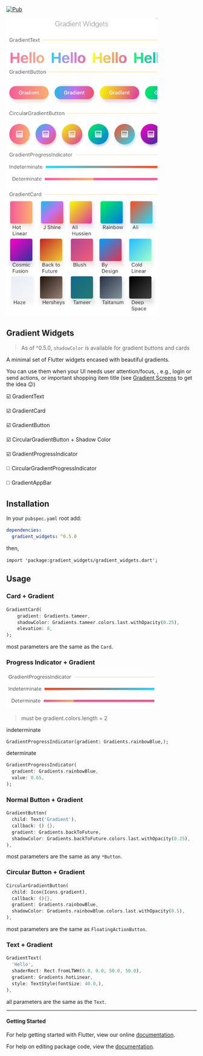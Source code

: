 
[![Pub](https://img.shields.io/pub/v/gradient_widgets.svg)](https://pub.dartlang.org/packages/gradient_widgets)


<img src="art/screenshot-gradient-widgets.png" width="400" alt="Gradient Widgets"/>


## Gradient Widgets

> As of ^0.5.0, `shadowColor` is available for gradient buttons and cards 

A minimal set of Flutter widgets encased with beautiful gradients.

You can use them when your UI needs user attention/focus,
, e.g., login or send actions, or important shopping item title (see [Gradient Screens](https://github.com/bluemix/Gradient-Screens) to get the idea 😉)


☑️ GradientText

☑️ GradientCard

☑️ GradientButton

☑️ CircularGradientButton + Shadow Color

☑️ GradientProgressIndicator

◻️ CircularGradientProgressIndicator

◻️ GradientAppBar







## Installation
In your `pubspec.yaml` root add:

```yaml
dependencies:
  gradient_widgets: ^0.5.0
```

then,

`import 'package:gradient_widgets/gradient_widgets.dart';`


## Usage


### Card + Gradient

```dart
GradientCard(
    gradient: Gradients.tameer,
    shadowColor: Gradients.tameer.colors.last.withOpacity(0.25),
    elevation: 8,
);
```

most parameters are the same as the `Card`.



### Progress Indicator + Gradient

<img src="art/GradientProgressIndicators.gif" alt="Gradient Widgets"/>

> must be gradient.colors.length = 2

indeterminate
```
GradientProgressIndicator(gradient: Gradients.rainbowBlue,);
```


determinate
```dart
GradientProgressIndicator(
  gradient: Gradients.rainbowBlue,
  value: 0.65,
);
```



### Normal Button + Gradient

```dart
GradientButton(
  child: Text('Gradient'),
  callback: () {},
  gradient: Gradients.backToFuture,
  shadowColor: Gradients.backToFuture.colors.last.withOpacity(0.25),
),

```
most parameters are the same as any `*Button`.



### Circular Button + Gradient


```dart
CircularGradientButton(
  child: Icon(Icons.gradient),
  callback: (){},
  gradient: Gradients.rainbowBlue,
  shadowColor: Gradients.rainbowBlue.colors.last.withOpacity(0.5),
),

```

most parameters are the same as `FloatingActionButton`.



### Text + Gradient

```dart
GradientText(
  'Hello',
  shaderRect: Rect.fromLTWH(0.0, 0.0, 50.0, 50.0),
  gradient: Gradients.hotLinear,
  style: TextStyle(fontSize: 40.0,),
),
```

all parameters are the same as the `Text`.


-----------

#### Getting Started

For help getting started with Flutter, view our online [documentation](https://flutter.io/).

For help on editing package code, view the [documentation](https://flutter.io/developing-packages/).
